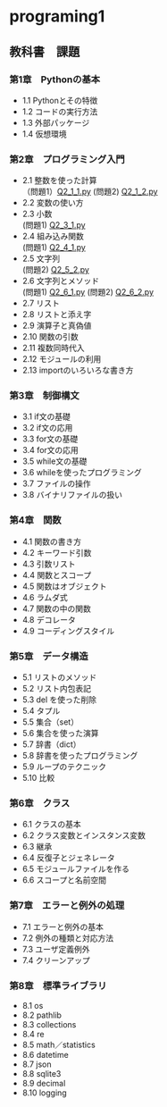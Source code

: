 # programing1
## 教科書　課題
### 第1章　Pythonの基本
- 1.1 Pythonとその特徴<br>
- 1.2 コードの実行方法<br>
- 1.3 外部パッケージ<br>
- 1.4 仮想環境<br>
### 第2章　プログラミング入門
- 2.1 整数を使った計算<br>（問題1）[Q2_1_1.py](CHAPTER2/Q2_1_1.py) (問題2) [Q2_1_2.py](CHAPTER2/Q2_1_2.py)
- 2.2 変数の使い方<br>
- 2.3 小数<br> (問題1) [Q2_3_1.py](CHAPTER2/Q2_3_1.py) 
- 2.4 組み込み関数<br> (問題1) [Q2_4_1.py](CHAPTER2/Q2_4_1.py)
- 2.5 文字列<br> (問題2) [Q2_5_2.py](CHAPTER2/Q2_5_2.py)
- 2.6 文字列とメソッド<br> (問題1) [Q2_6_1.py](CHAPTER2/Q2_6_1.py) (問題2) [Q2_6_2.py](CHAPTER2/Q2_6_2.py)
- 2.7 リスト<br>
- 2.8 リストと添え字<br>
- 2.9 演算子と真偽値<br>
- 2.10 関数の引数<br>
- 2.11 複数同時代入<br>
- 2.12 モジュールの利用<br>
- 2.13 importのいろいろな書き方<br>
### 第3章　制御構文
- 3.1 if文の基礎<br>
- 3.2 if文の応用<br>
- 3.3 for文の基礎<br>
- 3.4 for文の応用<br>
- 3.5 while文の基礎<br>
- 3.6 whileを使ったプログラミング<br>
- 3.7 ファイルの操作<br>
- 3.8 バイナリファイルの扱い<br>
### 第4章　関数
- 4.1 関数の書き方<br>
- 4.2 キーワード引数<br>
- 4.3 引数リスト<br>
- 4.4 関数とスコープ<br>
- 4.5 関数はオブジェクト<br>
- 4.6 ラムダ式<br>
- 4.7 関数の中の関数<br>
- 4.8 デコレータ<br>
- 4.9 コーディングスタイル<br>
### 第5章　データ構造
- 5.1 リストのメソッド<br>
- 5.2 リスト内包表記<br>
- 5.3 del を使った削除<br>
- 5.4 タプル<br>
- 5.5 集合（set）<br>
- 5.6 集合を使った演算<br>
- 5.7 辞書（dict）<br>
- 5.8 辞書を使ったプログラミング<br>
- 5.9 ループのテクニック<br>
- 5.10 比較<br>
### 第6章　クラス
- 6.1 クラスの基本<br>
- 6.2 クラス変数とインスタンス変数<br>
- 6.3 継承<br>
- 6.4 反復子とジェネレータ<br>
- 6.5 モジュールファイルを作る<br>
- 6.6 スコープと名前空間<br>
### 第7章　エラーと例外の処理
- 7.1 エラーと例外の基本<br>
- 7.2 例外の種類と対応方法<br>
- 7.3 ユーザ定義例外<br>
- 7.4 クリーンアップ<br>
### 第8章　標準ライブラリ
- 8.1 os<br>
- 8.2 pathlib<br>
- 8.3 collections<br>
- 8.4 re<br>
- 8.5 math／statistics<br>
- 8.6 datetime<br>
- 8.7 json<br>
- 8.8 sqlite3<br>
- 8.9 decimal<br>
- 8.10 logging<br>
